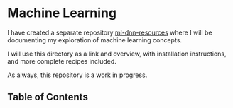 # Machine Learning

I have created a separate repository [ml-dnn-resources](https://github.com/Dustpancake/ml-dnn-resources) where I will be documenting my exploration of machine learning concepts.

I will use this directory as a link and overview, with installation instructions, and more complete recipes included. 

As always, this repository is a work in progress.

<!--BEGIN TOC-->
## Table of Contents

<!--END TOC-->